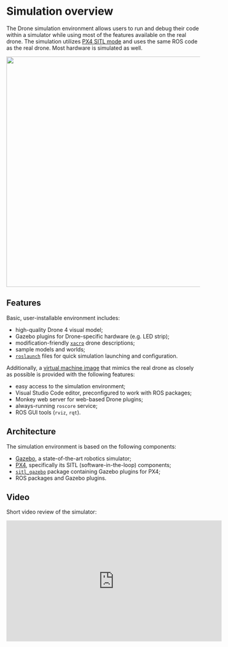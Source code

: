 # Simulation overview

The Drone simulation environment allows users to run and debug their code within a simulator while using most of the features available on the real drone. The simulation utilizes [PX4 SITL mode](sitl.md) and uses the same ROS code as the real drone. Most hardware is simulated as well.

<img src="../assets/simulator.jpg" width=600 class=center>

## Features

Basic, user-installable environment includes:

* high-quality Drone 4 visual model;
* Gazebo plugins for Drone-specific hardware (e.g. LED strip);
* modification-friendly [`xacro`](https://wiki.ros.org/xacro) drone descriptions;
* sample models and worlds;
* [`roslaunch`](https://wiki.ros.org/roslaunch) files for quick simulation launching and configuration.

Additionally, a [virtual machine image](simulation_vm.md) that mimics the real drone as closely as possible is provided with the following features:

* easy access to the simulation environment;
* Visual Studio Code editor, preconfigured to work with ROS packages;
* Monkey web server for web-based Drone plugins;
* always-running `roscore` service;
* ROS GUI tools (`rviz`, `rqt`).

## Architecture

The simulation environment is based on the following components:

* [Gazebo](http://gazebosim.org/), a state-of-the-art robotics simulator;
* [PX4](https://px4.io/), specifically its SITL (software-in-the-loop) components;
* [`sitl_gazebo`](https://github.com/PX4/sitl_gazebo) package containing Gazebo plugins for PX4;
* ROS packages and Gazebo plugins.

<!-- TODO: Write more, add a diagram, etc -->

## Video

Short video review of the simulator:

<iframe width="560" height="315" src="https://www.youtube.com/embed/8HYXREMDfzQ" frameborder="0" allow="accelerometer; autoplay; encrypted-media; gyroscope; picture-in-picture" allowfullscreen></iframe>
